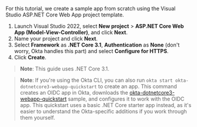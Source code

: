 For this tutorial, we create a sample app from scratch using the Visual Studio ASP.NET Core Web App project template.

1. Launch Visual Studio 2022, select **New project** > **ASP.NET Core Web App (Model-View-Controller)**, and click **Next**.
2. Name your project and click **Next**.
3. Select **Framework** as **.NET Core 3.1**, **Authentication** as **None** (don't worry, Okta handles this part) and select **Configure for HTTPS**.
4. Click **Create**.

> **Note**: This guide uses .NET Core 3.1.

> **Note**: If you're using the Okta CLI, you can also run `okta start okta-dotnetcore3-webapp-quickstart` to create an app. This command creates an OIDC app in Okta, downloads the [okta-dotnetcore3-webapp-quickstart](https://github.com/okta-samples/okta-dotnetcore3-webapp-quickstart) sample, and configures it to work with the OIDC app. This quickstart uses a basic .NET Core starter app instead, as it's easier to understand the Okta-specific additions if you work through them yourself.
